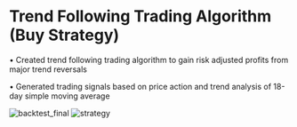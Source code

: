 # Trend Following Trading Algorithm (Buy Strategy)

•	Created trend following trading algorithm to gain risk adjusted profits from major trend reversals

•	Generated trading signals based on price action and trend analysis of 18-day simple moving average

![backtest_final](https://user-images.githubusercontent.com/35648851/98486673-19f8d300-221f-11eb-9fdf-6d7d2b2b99ed.png)
![strategy](https://user-images.githubusercontent.com/35648851/117906300-422ec080-b29a-11eb-8bea-4ddefa989d4c.jpg)
